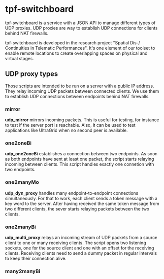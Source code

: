 # tpf-switchboard

tpf-switchboard is a service with a JSON API to manage different types
of UDP proxies. UDP proxies are way to establish UDP connections for clients
behind NAT firewalls.



tpf-switchboard is developed in the research project "Spatial Dis-/
Continuities in Telematic Performances". It's one element of our toolset to
enable remote locations to create overlapping spaces on physical and virtual
stages.

## UDP proxy types

Those scripts are intended to be run on a server with a public IP address. They
relay incoming UDP packets between connected clients. We use them to establish
UDP connections between endpoints behind NAT firewalls. 

### mirror

**udp_mirror** mirrors incoming packets. This is useful for testing, for instance
to test if the server port is reachable. Also, it can be used to test applications
like UltraGrid when no second peer is available.

### one2oneBi

**udp_one2oneBi** establishes a connection between two endpoints. As soon as both endpoints
have sent at least one packet, the script starts relaying incoming between clients. This
script handles exactly one connetion with two endpoints.

### one2manyMo

**udp_dyn_proxy** handles many endpoint-to-endpoint connections simultaneously. For
that to work, each client sends a token message with a key word to the server. After
having received the same token message from two different clients, the sever starts
relaying packets between the two clients.

### one2manyBi

**udp_multi_proxy** relays an incoming stream of UDP packets from a source client to
one or many receiving clients. The script opens two listening sockets, one for the
source client and one with an offset for the receiving clients. Receiving clients
need to send a dummy packet in regular intervals to keep their connection alive. 

### many2manyBi
